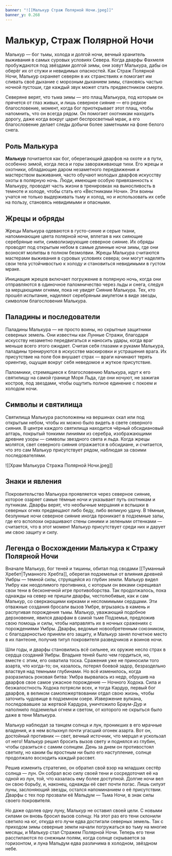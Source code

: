 ```yaml
---
banner: "![[Малькур Страж Полярной Ночи.jpeg]]"
banner_y: 0.268
---
```

# **Малькур, Страж Полярной Ночи**

Малькур — бог тьмы, холода и долгой ночи, вечный хранитель выживания в самых суровых условиях Севера. Когда дварфы Фахмеля пробуждаются под звёздами долгой зимы, они зовут Малькура, дабы он оберёг их от стужи и невидимых опасностей. Как Страж Полярной Ночи, Малькур охраняет северян в их странствиях и помогает им сливать своё дыхание с морозным дыханием зимы, становясь частью ночной пустоши, где каждый звук может стать предвестником смерти.

Северяне верят, что тьма зимы — это плащ Малькура, под которым он прячется от глаз живых, и лишь северное сияние — его редкое благословение, момент, когда бог приоткрывает этот плащ, чтобы напомнить, что он всегда рядом. Он помогает охотникам находить дорогу, даже когда вокруг царит беспросветный мрак, а его благословение делает следы добычи более заметными на фоне белого снега.

## **Роль Малькура**

**Малькур** почитается как бог, оберегающий дварфов на охоте и в пути, особенно зимой, когда леса и горы завораживающе тихи. Его жрецы и охотники, обладающие даром незаметного передвижения и мастерством выживания, часто обучают молодых дварфов искусству охоты в полярную ночь. Люди, имеющие особую привязанность к Малькуру, проводят часть жизни в тренировках на выносливость в темноте и холоде, чтобы стать его «Вестниками Ночи». Эти воины учатся не только выдерживать тьму и холод, но и использовать их себе на пользу, становясь невидимыми и опасными.

## **Жрецы и обряды**

Жрецы Малькура одеваются в густо-синие и серые ткани, напоминающие цвета полярной ночи, вплетая в них сияющие серебряные нити, символизирующие северное сияние. Их обряды проводят под открытым небом в самые длинные ночи зимы, где они возносят молитвы в полном безмолвии. Жрецы Малькура считаются мастерами выживания в суровых условиях севера; они могут наделять свои тела устойчивостью к холоду и становиться невидимыми в густом мраке.

Инициация жрецов включает погружение в полярную ночь, когда они отправляются в одиночное паломничество через льды и снега, следуя за мерцающими огнями, пока не увидят Сияние Малькура. Тех, кто прошёл испытание, наделяют серебряным амулетом в виде звезды, символом благословения Малькура.

## **Паладины и последователи**

Паладины Малькура — не просто воины, но скрытные защитники северных земель. Они известны как Лунные Стражи, благодаря искусству незаметно передвигаться и наносить удары, когда враг меньше всего этого ожидает. Считая себя глазами и руками Малькура, паладины тренируются в искусстве маскировки и устрашения врага. Их присутствие на поле боя внушает страх — враги начинают терять ориентир, ощущая вокруг себя неведомое и жуткое присутствие.

Паломники, стремящиеся к благословению Малькура, идут к его святилищу на самой границе Моря Льда, где они ночуют, не зажигая костров, под звездами, чтобы ощутить полное единение с покоем и холодом ночи.

## **Символы и святилища**

Святилища Малькура расположены на вершинах скал или под открытым небом, чтобы их можно было видеть в свете северного сияния. В центре каждого святилища находится чёрный обсидиановый алтарь, покрытый тонкими линиями из серебра, изображающими древние узоры — символы звездного света и льда. Когда жрецы молятся, свет северного сияния отражается в обсидиане, и считается, что это сам Малькур присутствует рядом, наблюдая за своими последователями.

![[Храм Малькура Стража Полярной Ночи.jpeg]]

## **Знаки и явления**

Покровительство Малькура проявляется через северное сияние, которое озаряет самые тёмные ночи и указывает путь охотникам и путникам. Дварфы верят, что необычные мерцания и вспышки в северных огнях предвещают либо беду, либо великую удачу. В тёмные, безлунные ночи северное сияние иногда проникает в подземные залы, где его всполохи окрашивают стены синими и зелеными оттенками — считается, что в этот момент Малькур присутствует среди них и дарует им свою защиту и силу.

## **Легенда о Восхождении Малькура к Стражу Полярной Ночи**

Вначале Малькур, бог теней и тишины, обитал под сводами [[Туманный Хребет|Туманного Хребта]], оберегая подземелья от влияния древней Умбры — темной силы, струящейся из глубин земли. Малькур видел Умбру как неодолимого противника, с которым он веками скрещивал свои тени в бесконечной игре противоборства. Так продолжалось, пока однажды на север не пришли дварфы, честолюбивые, как и сам Малькур, со сверкающими кирками и несломимыми сердцами. Эти отважные создания бросали вызов Умбре, вгрызаясь в камень и распугивая порождения тьмы. Малькур, уважающий подобное дерзновение, явился дварфам в самой тьме Подземья, предложив свою помощь и силы, чтобы направлять их в ночных сражениях с порождениями Умбры. Дварфы, ведомые новообретенным союзником, с благодарностью приняли его защиту, и Малькур занял почетное место в их пантеоне, получив титул покровителя разведчиков и воинов ночи.

Шли годы, и дварфы становились всё сильнее, их оружие несло страх в сердца созданий Умбры. Владыке теней было чем гордиться, но, вместе с этим, его охватила тоска. Сражения уже не приносили того азарта, что когда-то; он, казалось, потерял боевой задор, безраздельно властвуя над темными глубинами. Но всё изменилось, когда разразилась роковая битва: Умбра вырвалась из недр, обрушив на дварфов свое самое ужасное порождение — Ночного Ходока. Сила и безжалостность Ходока потрясли всех, и тогда Кардур, первый бог дварфов, в великом самопожертвовании отдал свою жизнь, чтобы заточить чудовище в подземном озере. Извержение вулкана, последовавшее за жертвой Кардура, уничтожило Браум-Дур и наполнило подземелья огнем и светом, от которого не скрыться было даже в тени Малькура. 

Малькур наблюдал за танцем солнца и лун, проникших в его мрачные владения, и в нем вспыхнул почти угасший огонек азарта. Вот он, достойный противник — свет, вечный источник, что мерцал и ускользал от него! Малькур решил бросить вызов свету и поднялся из глубин, чтобы сразиться с самим солнцем. День за днем он противостоял светилу, но каким бы яростным ни было его наступление, солнце продолжало восходить каждый рассвет.

Решив изменить стратегию, он обратил свой взор на младших сестёр солнца — лун. Он собрал всю силу своей тени и сосредоточил её на одной из лун, той, что казалась ему более доступной. Долгие ночи вел он свою борьбу, и, наконец, однажды её свет почти погас. Лишь силуэт луны, заслоняющий звезды, остался напоминанием о её присутствии. Дварфы с тех пор прозвали её Мальдум — Тьма Ночи, в знак силы своего покровителя.

Но даже одолев одну луну, Малькур не оставил своей цели. С новыми силами он вновь бросил вызов солнцу. На этот раз его тени склонили светило на юг, откуда его лучи едва достигали северных земель. Так с приходом зимы северные земли начали погружаться во тьму на многие месяцы, и Малькур стал Стражем Полярной Ночи. Теперь его тени расстилаются по снежным полям, когда солнце скрывается за горизонтом, и луна Мальдум едва различима в холодном, звёздном небе.